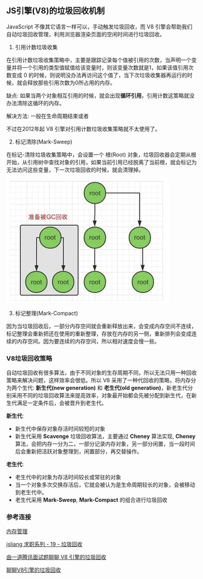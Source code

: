 ## JS引擎(V8)的垃圾回收机制

JavaScript 不像其它语言一样可以，手动触发垃圾回收，而 V8 引擎会帮助我们自动垃圾回收管理，利用浏览器渲染页面的空闲时间进行垃圾回收。

1. 引用计数垃圾收集

在引用计数垃圾收集策略中，主要是跟踪记录每个值被引用的次数，当声明一个变量并将一个引用的类型值赋值给该变量时，则该变量次数就是1，如果该值引用次数变成 0 的时候，则说明没办法再访问这个值了，当下次垃圾收集器再运行的时候，就会释放那些引用次数为0所占用的内存。


缺点: 如果当两个对象相互引用的时候，就会出现**循环引用**，引用计数这策略就没办法清除这循环的内存。

解决方法: 一般在生命周期结束或者

不过在2012年起 V8 引擎对引用计数垃圾收集策略就不太使用了。

2. 标记清除(Mark-Sweep)

在标记-清除垃圾收集策略中，会设置一个 根(Root) 对象，垃圾回收器会定期从根开始，从引用树中查找对象的引用，如果当前引用已经脱离了当前根，就会标记为无法访问这些变量，下一次垃圾回收的时候，就会清理掉。

![root](./images/WX20210315-153638.png)



3. 标记整理(Mark-Compact)

因为当垃圾回收后，一部分内存空间就会重新释放出来，会变成内存空间不连续，标记整理会重新把还在使用的重新整理，存放在内存的另一侧，重新排列会变成连续的内存空间。因为要连续的内存空间，所以相对速度会慢一些。

### V8垃圾回收策略

自动垃圾回收有很多算法，由于不同对象的生存周期不同，所以无法只用一种回收策略来解决问题，这样效率会很低。所以 V8 采用了一种代回收的策略，将内存分为两个生代: **新生代(new generation)** 和 **老生代(old generation)**，新老生代分别采用不同的垃圾回收算法来提高效率，对象最开始都会先被分配到新生代，在新生代满足一定条件后，会被晋升到老生代。

**新生代**:
  - 新生代中保存对象存活时间较短的对象
  - 新生代采用 **Scavenge** 垃圾回收算法，主要通过 **Cheney** 算法实现, **Cheney** 算法，会把内存一分为二，一部分记录内存对象，另一部分闲置，当一段时间后会重新把活跃对象整理到，闲置部分，再交替操作。


**老生代**:
  - 老生代中的对象为存活时间较长或常驻的对象
  - 当一个对象多次交换存活后，它就会被认为是生命周期较长的对象，会被移动到老生代中。
  - 老生代采用 **Mark-Sweep**, **Mark-Compact** 的组合进行垃圾回收




### 参考连接

[内存管理](https://developer.mozilla.org/zh-CN/docs/Web/JavaScript/Memory_Management)

[jsliang 求职系列 - 19 - 垃圾回收](https://juejin.cn/post/6896988786547228679)

[由一道腾讯面试题聊聊 V8 引擎的垃圾回收](https://mp.weixin.qq.com/s/cFGHz7FYG9CzpOE-QSMRDg)

[聊聊V8引擎的垃圾回收](https://juejin.cn/post/6844903591510016007#heading-10)